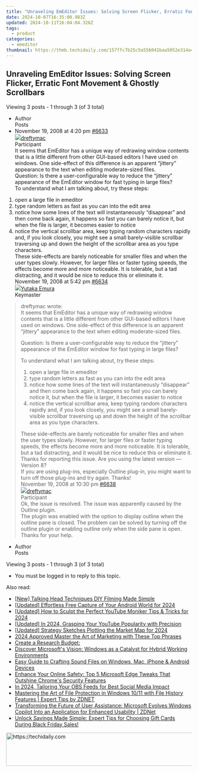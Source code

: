 ```yaml
---
title: "Unraveling EmEditor Issues: Solving Screen Flicker, Erratic Font Movement & Ghostly Scrollbars"
date: 2024-10-07T16:35:00.983Z
updated: 2024-10-11T16:04:04.326Z
tags:
  - product
categories:
  - emeditor
thumbnail: https://thmb.techidaily.com/157ffc7b25c5a556041baa5052e314a4da47d7995a2327f78015457abe1d3a54.jpg
---
```


## Unraveling EmEditor Issues: Solving Screen Flicker, Erratic Font Movement & Ghostly Scrollbars

Viewing 3 posts - 1 through 3 (of 3 total)

* Author  
Posts
* November 19, 2008 at 4:20 pm [#6633](https://tools.techidaily.com/emeditor/products/)  
[![](https://secure.gravatar.com/avatar/d73fc2c7bd494149d303a2b87aa5a6d5?s=80&d=identicon&r=g)dreftymac](https://www.emeditor.com/forums/users/dreftymac/ "View dreftymac's profile")  
Participant  
It seems that EmEditor has a unique way of redrawing window contents that is a little different from other GUI-based editors I have used on windows. One side-effect of this difference is an apparent “jittery” appearance to the text when editing moderate-sized files.  
 Question: Is there a user-configurable way to reduce the “jittery” appearance of the EmEditor window for fast typing in large files?  
 To understand what I am talking about, try these steps:  
 1) open a large file in emeditor  
 2) type random letters as fast as you can into the edit area  
 3) notice how some lines of the text will instantaneously “disappear” and then come back again, it happens so fast you can barely notice it, but when the file is larger, it becomes easier to notice  
 4) notice the vertical scrollbar area, keep typing random characters rapidly and, if you look closely, you might see a small barely-visible scrollbar traversing up and down the height of the scrollbar area as you type characters.  
 These side-effects are barely noticeable for smaller files and when the user types slowly. However, for larger files or faster typing speeds, the effects become more and more noticeable. It is tolerable, but a tad distracting, and it would be nice to reduce this or eliminate it.  
November 19, 2008 at 5:42 pm [#6634](https://tools.techidaily.com/emeditor/products/)  
[![](https://secure.gravatar.com/avatar/a0a6377144ed3636f985d87303f65ed2?s=80&d=identicon&r=g)Yutaka Emura](https://www.emeditor.com/forums/users/yemura/ "View Yutaka Emura's profile")  
Keymaster  
> dreftymac wrote:  
> It seems that EmEditor has a unique way of redrawing window contents that is a little different from other GUI-based editors I have used on windows. One side-effect of this difference is an apparent “jittery” appearance to the text when editing moderate-sized files.  
>  
> Question: Is there a user-configurable way to reduce the “jittery” appearance of the EmEditor window for fast typing in large files?  
>  
> To understand what I am talking about, try these steps:  
> 1) open a large file in emeditor  
> 2) type random letters as fast as you can into the edit area  
> 3) notice how some lines of the text will instantaneously “disappear” and then come back again, it happens so fast you can barely notice it, but when the file is larger, it becomes easier to notice  
> 4) notice the vertical scrollbar area, keep typing random characters rapidly and, if you look closely, you might see a small barely-visible scrollbar traversing up and down the height of the scrollbar area as you type characters.  
>  
> These side-effects are barely noticeable for smaller files and when the user types slowly. However, for larger files or faster typing speeds, the effects become more and more noticeable. It is tolerable, but a tad distracting, and it would be nice to reduce this or eliminate it.  
 Thanks for reporting this issue. Are you using the latest version — Version 8?  
 If you are using plug-ins, especially Outline plug-in, you might want to turn off those plug-ins and try again. Thanks!  
November 19, 2008 at 10:30 pm [#6638](https://tools.techidaily.com/emeditor/products/)  
[![](https://secure.gravatar.com/avatar/d73fc2c7bd494149d303a2b87aa5a6d5?s=80&d=identicon&r=g)dreftymac](https://www.emeditor.com/forums/users/dreftymac/ "View dreftymac's profile")  
Participant  
Ok, the issue is resolved. The issue was apparently caused by the Outline plugin.  
 The plugin was enabled with the option to display outline when the outline pane is closed. The problem can be solved by turning off the outline plugin or enabling outline only when the side pane is open.  
 Thanks for your help.
* Author  
Posts

Viewing 3 posts - 1 through 3 (of 3 total)

* You must be logged in to reply to this topic.

<ins class="adsbygoogle"
     style="display:block"
     data-ad-format="autorelaxed"
     data-ad-client="ca-pub-7571918770474297"
     data-ad-slot="1223367746"></ins>

<ins class="adsbygoogle"
     style="display:block"
     data-ad-client="ca-pub-7571918770474297"
     data-ad-slot="8358498916"
     data-ad-format="auto"
     data-full-width-responsive="true"></ins>

<span class="atpl-alsoreadstyle">Also read:</span>
<div><ul>
<li><a href="https://facebook-record-videos.techidaily.com/new-talking-head-techniques-diy-filming-made-simple/"><u>[New] Talking Head Techniques DIY Filming Made Simple</u></a></li>
<li><a href="https://video-capture.techidaily.com/updated-effortless-free-capture-of-your-android-world-for-2024/"><u>[Updated] Effortless Free Capture of Your Android World for 2024</u></a></li>
<li><a href="https://youtube-sure.techidaily.com/ed-how-to-sculpt-the-perfect-youtube-moniker-tips-and-tricks-for-2024/"><u>[Updated] How to Sculpt the Perfect YouTube Moniker Tips & Tricks for 2024</u></a></li>
<li><a href="https://youtube-web.techidaily.com/ed-in-2024-grasping-your-youtube-popularity-with-precision/"><u>[Updated] In 2024, Grasping Your YouTube Popularity with Precision</u></a></li>
<li><a href="https://fox-hovers.techidaily.com/updated-strategy-sketches-plotting-the-market-map-for-2024/"><u>[Updated] Strategy Sketches Plotting the Market Map for 2024</u></a></li>
<li><a href="https://extra-support.techidaily.com/2024-approved-master-the-art-of-marketing-with-these-top-phrases/"><u>2024 Approved Master the Art of Marketing with These Top Phrases</u></a></li>
<li><a href="https://buynow-help.techidaily.com/create-a-research-budget/"><u>Create a Research Budget:</u></a></li>
<li><a href="https://win-marvelous.techidaily.com/discover-microsofts-vision-windows-as-a-catalyst-for-hybrid-working-environments/"><u>Discover Microsoft's Vision: Windows as a Catalyst for Hybrid Working Environments</u></a></li>
<li><a href="https://tech-revival.techidaily.com/easy-guide-to-crafting-sound-files-on-windows-mac-iphone-and-android-devices/"><u>Easy Guide to Crafting Sound Files on Windows, Mac, iPhone & Android Devices</u></a></li>
<li><a href="https://win-marvelous.techidaily.com/enhance-your-online-safety-top-5-microsoft-edge-tweaks-that-outshine-chromes-security-features/"><u>Enhance Your Online Safety: Top 5 Microsoft Edge Tweaks That Outshine Chrome's Security Features</u></a></li>
<li><a href="https://screen-sharing-recording.techidaily.com/in-2024-tailoring-your-obs-feeds-for-best-social-media-impact/"><u>In 2024, Tailoring Your OBS Feeds for Best Social Media Impact</u></a></li>
<li><a href="https://win-marvelous.techidaily.com/mastering-the-art-of-file-protection-in-windows-1011-with-file-history-features-expert-tips-by-zdnet/"><u>Mastering the Art of File Protection in Windows 10/11 with File History Features | Expert Tips by ZDNET</u></a></li>
<li><a href="https://win-marvelous.techidaily.com/transforming-the-future-of-user-assistance-microsoft-evolves-windows-copilot-into-an-application-for-enhanced-usability-zdnet/"><u>Transforming the Future of User Assistance: Microsoft Evolves Windows Copilot Into an Application for Enhanced Usability | ZDNet</u></a></li>
<li><a href="https://win-marvelous.techidaily.com/unlock-savings-made-simple-expert-tips-for-choosing-gift-cards-during-black-friday-sales/"><u>Unlock Savings Made Simple: Expert Tips for Choosing Gift Cards During Black Friday Sales!</u></a></li>
</ul></div>

<!-- affiliate ads begin -->
<a href="https://appsumo.8odi.net/c/5597632/2118326/7443" target="_top" id="2118326">
  <img src="//a.impactradius-go.com/display-ad/7443-2118326" border="0" alt="https://techidaily.com" width="728" height="90"/>
</a>
<img height="0" width="0" src="https://appsumo.8odi.net/i/5597632/2118326/7443" style="position:absolute;visibility:hidden;" border="0" />
<!-- affiliate ads end -->

